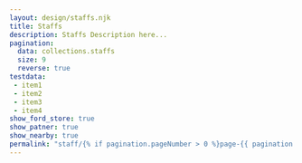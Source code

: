 ```yaml
---
layout: design/staffs.njk
title: Staffs
description: Staffs Description here...
pagination:
  data: collections.staffs
  size: 9
  reverse: true
testdata:
 - item1
 - item2
 - item3
 - item4
show_ford_store: true
show_patner: true
show_nearby: true
permalink: "staff/{% if pagination.pageNumber > 0 %}page-{{ pagination.pageNumber + 1 }}/{% endif %}index.html"
---
```


